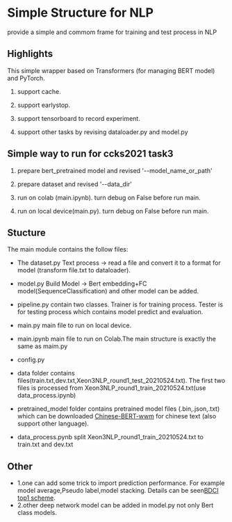 # Simple Structure for NLP

provide a simple and commom frame for training and test process in NLP 

## Highlights
This simple wrapper based on Transformers (for managing BERT model) and PyTorch. 
1. support cache.

2. support earlystop. 

3. support tensorboard to record experiment.

4. support other tasks by revising dataloader.py and model.py


## Simple way to run for ccks2021 task3

1. prepare bert_pretrained model and revised  '--model_name_or_path'

2. prepare dataset and revised  '--data_dir'

3. run on colab (main.ipynb). turn debug on False before run main.

4. run on local device(main.py). turn debug on False before run main.

## Stucture
The main module contains the follow files:

- The dataset.py
Text process -> read a file and convert it to a format for model (transform file.txt to dataloader).

- model.py
Build Model  ->  Bert embedding+FC model(SequenceClassification) and other model can be added. 

- pipeline.py contain two classes.  Trainer is for training process. Tester is for testing process which contains model predict and evaluation.

- main.py
main file to run on local device.

- main.ipynb
main file to run on Colab.The main structure is exactly the same as maim.py

- config.py 

- data folder contains files(train.txt,dev.txt,Xeon3NLP_round1_test_20210524.txt). The first two files is processed from Xeon3NLP_round1_train_20210524.txt(use data_process.ipynb) 

- pretrained_model folder contains pretrained model files (.bin,.json,.txt) which can be downloaded [Chinese-BERT-wwm](https://github.com/ymcui/Chinese-BERT-wwm) for chinese text (also support other language).

- data_process.pynb
split Xeon3NLP_round1_train_20210524.txt to train.txt and dev.txt


## Other 
- 1.one can add some trick to import prediction performance. For example model average,Pseudo label,model stacking. Details can be seen[BDCI top1 scheme](https://github.com/cxy229/BDCI2019-SENTIMENT-CLASSIFICATION).
- 2.other deep network model can be added in model.py not only Bert class models.
